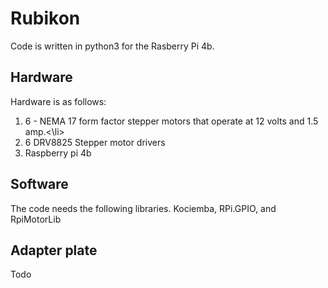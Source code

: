 # Rubikon

Code is written in python3 for the Rasberry Pi 4b.

## Hardware

Hardware is as follows:
<ol>
<li>6 - NEMA 17 form factor stepper motors that operate at 12 volts and 1.5 amp.<\li>
<li>6 DRV8825 Stepper motor drivers</li>
<li>Raspberry pi 4b</li>
</ol>
  
## Software
The code needs the following libraries. Kociemba, RPi.GPIO, and RpiMotorLib

## Adapter plate
Todo

